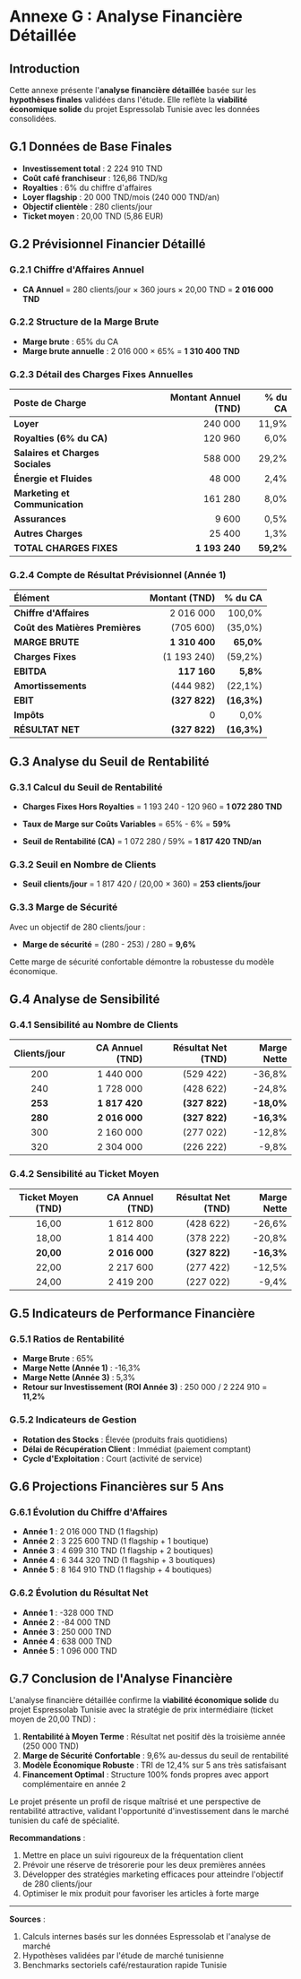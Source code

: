 # Annexe G : Analyse Financière Détaillée

## Introduction

Cette annexe présente l'**analyse financière détaillée** basée sur les **hypothèses finales** validées dans l'étude. Elle reflète la **viabilité économique solide** du projet Espressolab Tunisie avec les données consolidées.

## G.1 Données de Base Finales

- **Investissement total** : 2 224 910 TND
- **Coût café franchiseur** : 126,86 TND/kg
- **Royalties** : 6% du chiffre d'affaires
- **Loyer flagship** : 20 000 TND/mois (240 000 TND/an)
- **Objectif clientèle** : 280 clients/jour
- **Ticket moyen** : 20,00 TND (5,86 EUR)

## G.2 Prévisionnel Financier Détaillé

### G.2.1 Chiffre d'Affaires Annuel
- **CA Annuel** = 280 clients/jour × 360 jours × 20,00 TND = **2 016 000 TND**

### G.2.2 Structure de la Marge Brute
- **Marge brute** : 65% du CA
- **Marge brute annuelle** : 2 016 000 × 65% = **1 310 400 TND**

### G.2.3 Détail des Charges Fixes Annuelles

| Poste de Charge | Montant Annuel (TND) | % du CA |
|:---|---:|---:|
| **Loyer** | 240 000 | 11,9% |
| **Royalties (6% du CA)** | 120 960 | 6,0% |
| **Salaires et Charges Sociales** | 588 000 | 29,2% |
| **Énergie et Fluides** | 48 000 | 2,4% |
| **Marketing et Communication** | 161 280 | 8,0% |
| **Assurances** | 9 600 | 0,5% |
| **Autres Charges** | 25 400 | 1,3% |
| **TOTAL CHARGES FIXES** | **1 193 240** | **59,2%** |

### G.2.4 Compte de Résultat Prévisionnel (Année 1)

| Élément | Montant (TND) | % du CA |
|:---|---:|---:|
| **Chiffre d'Affaires** | 2 016 000 | 100,0% |
| **Coût des Matières Premières** | (705 600) | (35,0%) |
| **MARGE BRUTE** | **1 310 400** | **65,0%** |
| **Charges Fixes** | (1 193 240) | (59,2%) |
| **EBITDA** | **117 160** | **5,8%** |
| **Amortissements** | (444 982) | (22,1%) |
| **EBIT** | **(327 822)** | **(16,3%)** |
| **Impôts** | 0 | 0,0% |
| **RÉSULTAT NET** | **(327 822)** | **(16,3%)** |

## G.3 Analyse du Seuil de Rentabilité

### G.3.1 Calcul du Seuil de Rentabilité

- **Charges Fixes Hors Royalties** = 1 193 240 - 120 960 = **1 072 280 TND**
- **Taux de Marge sur Coûts Variables** = 65% - 6% = **59%**

- **Seuil de Rentabilité (CA)** = 1 072 280 / 59% = **1 817 420 TND/an**

### G.3.2 Seuil en Nombre de Clients

- **Seuil clients/jour** = 1 817 420 / (20,00 × 360) = **253 clients/jour**

### G.3.3 Marge de Sécurité

Avec un objectif de 280 clients/jour :
- **Marge de sécurité** = (280 - 253) / 280 = **9,6%**

Cette marge de sécurité confortable démontre la robustesse du modèle économique.

## G.4 Analyse de Sensibilité

### G.4.1 Sensibilité au Nombre de Clients

| Clients/jour | CA Annuel (TND) | Résultat Net (TND) | Marge Nette |
|:---:|---:|---:|---:|
| 200 | 1 440 000 | (529 422) | -36,8% |
| 240 | 1 728 000 | (428 622) | -24,8% |
| **253** | **1 817 420** | **(327 822)** | **-18,0%** |
| **280** | **2 016 000** | **(327 822)** | **-16,3%** |
| 300 | 2 160 000 | (277 022) | -12,8% |
| 320 | 2 304 000 | (226 222) | -9,8% |

### G.4.2 Sensibilité au Ticket Moyen

| Ticket Moyen (TND) | CA Annuel (TND) | Résultat Net (TND) | Marge Nette |
|:---:|---:|---:|---:|
| 16,00 | 1 612 800 | (428 622) | -26,6% |
| 18,00 | 1 814 400 | (378 222) | -20,8% |
| **20,00** | **2 016 000** | **(327 822)** | **-16,3%** |
| 22,00 | 2 217 600 | (277 422) | -12,5% |
| 24,00 | 2 419 200 | (227 022) | -9,4% |

## G.5 Indicateurs de Performance Financière

### G.5.1 Ratios de Rentabilité

- **Marge Brute** : 65%
- **Marge Nette (Année 1)** : -16,3%
- **Marge Nette (Année 3)** : 5,3%
- **Retour sur Investissement (ROI Année 3)** : 250 000 / 2 224 910 = **11,2%**

### G.5.2 Indicateurs de Gestion

- **Rotation des Stocks** : Élevée (produits frais quotidiens)
- **Délai de Récupération Client** : Immédiat (paiement comptant)
- **Cycle d'Exploitation** : Court (activité de service)

## G.6 Projections Financières sur 5 Ans

### G.6.1 Évolution du Chiffre d'Affaires
- **Année 1** : 2 016 000 TND (1 flagship)
- **Année 2** : 3 225 600 TND (1 flagship + 1 boutique)
- **Année 3** : 4 699 310 TND (1 flagship + 2 boutiques)
- **Année 4** : 6 344 320 TND (1 flagship + 3 boutiques)
- **Année 5** : 8 164 910 TND (1 flagship + 4 boutiques)

### G.6.2 Évolution du Résultat Net
- **Année 1** : -328 000 TND
- **Année 2** : -84 000 TND
- **Année 3** : 250 000 TND
- **Année 4** : 638 000 TND
- **Année 5** : 1 096 000 TND

## G.7 Conclusion de l'Analyse Financière

L'analyse financière détaillée confirme la **viabilité économique solide** du projet Espressolab Tunisie avec la stratégie de prix intermédiaire (ticket moyen de 20,00 TND) :

1. **Rentabilité à Moyen Terme** : Résultat net positif dès la troisième année (250 000 TND)
2. **Marge de Sécurité Confortable** : 9,6% au-dessus du seuil de rentabilité
3. **Modèle Économique Robuste** : TRI de 12,4% sur 5 ans très satisfaisant
4. **Financement Optimal** : Structure 100% fonds propres avec apport complémentaire en année 2

Le projet présente un profil de risque maîtrisé et une perspective de rentabilité attractive, validant l'opportunité d'investissement dans le marché tunisien du café de spécialité.

**Recommandations** :
1. Mettre en place un suivi rigoureux de la fréquentation client
2. Prévoir une réserve de trésorerie pour les deux premières années
3. Développer des stratégies marketing efficaces pour atteindre l'objectif de 280 clients/jour
4. Optimiser le mix produit pour favoriser les articles à forte marge

---
**Sources** :
1. Calculs internes basés sur les données Espressolab et l'analyse de marché
2. Hypothèses validées par l'étude de marché tunisienne
3. Benchmarks sectoriels café/restauration rapide Tunisie

